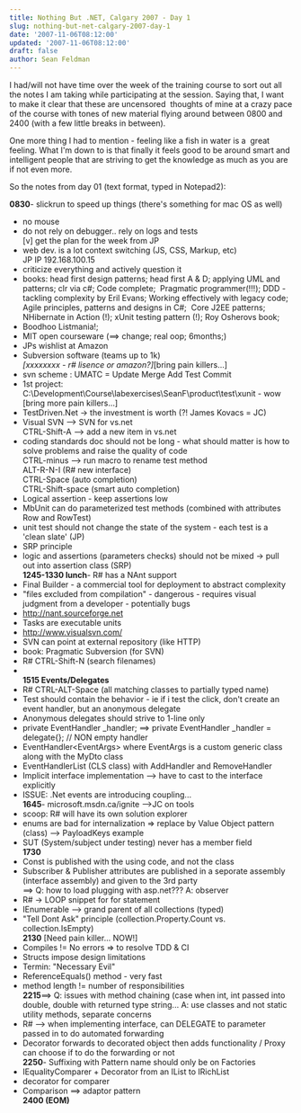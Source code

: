```yaml
---
title: Nothing But .NET, Calgary 2007 - Day 1
slug: nothing-but-net-calgary-2007-day-1
date: '2007-11-06T08:12:00'
updated: '2007-11-06T08:12:00'
draft: false
author: Sean Feldman
---
```



I had/will not have time over the week of the training course to sort out all the notes I am taking while participating at the session. Saying that, I want to make it clear that these are uncensored  thoughts of mine at a crazy pace of the course with tones of new material flying around between 0800 and 2400 (with a few little breaks in between).

One more thing I had to mention - feeling like a fish in water is a  great feeling. What I'm down to is that finally it feels good to be around smart and intelligent people that are striving to get the knowledge as much as you are if not even more.

So the notes from day 01 (text format, typed in Notepad2):

**0830**- slickrun to speed up things (there's something for mac OS as well)   
- no mouse   
- do not rely on debugger.. rely on logs and tests   
[v] get the plan for the week from JP   
- web dev. is a lot context switching (JS, CSS, Markup, etc)   
JP IP 192.168.100.15   
- criticize everything and actively question it   
- books: head first design patterns; head first A & D; applying UML and patterns; clr via c#; Code complete;  Pragmatic programmer(!!!); DDD - tackling complexity by Eril Evans; Working effectively with legacy code; Agile principles, patterns and designs in C#;  Core J2EE patterns; NHibernate in Action (!); xUnit testing pattern (!); Roy Osherovs book;   
- Boodhoo Listmania!;   
- MIT open courseware (==> change; real oop; 6months;)   
- JPs wishlist at Amazon   
- Subversion software (teams up to 1k)   
*[xxxxxxxx - r# lisence or amazon?]*[bring pain killers...]   
- svn scheme : UMATC = Update Merge Add Test Commit   
- 1st project: C:\Development\Course\labexercises\SeanF\product\test\xunit - wow   
[bring more pain killers...]   
- TestDriven.Net -> the investment is worth (?! James Kovacs = JC)   
- Visual SVN --> SVN for vs.net   
CTRL-Shift-A --> add a new item in vs.net   
- coding standards doc should not be long - what should matter is how to solve problems and raise the quality of code   
CTRL-minus --> run macro to rename test method   
ALT-R-N-I (R# new interface)   
CTRL-Space (auto completion)   
CTRL-Shift-space (smart auto completion)   
- Logical assertion - keep assertions low   
- MbUnit can do parameterized test methods (combined with attributes Row and RowTest)   
- unit test should not change the state of the system - each test is a 'clean slate' (JP)   
- SRP principle   
- logic and assertions (parameters checks) should not be mixed -> pull out into assertion class (SRP)   
**1245-1330 lunch**- R# has a NAnt support   
- Final Builder - a commercial tool for deployment to abstract complexity   
- "files excluded from compilation" - dangerous - requires visual judgment from a developer - potentially bugs   
- <http://nant.sourceforge.net>   
- Tasks are executable units   
- <http://www.visualsvn.com/>   
- SVN can point at external repository (like HTTP)   
- book: Pragmatic Subversion (for SVN)   
- R# CTRL-Shift-N (search filenames)   
- <property name="xunit.console.args" value="${labExercises.output} /sr /rt:Text" /> <!--show report; report type-->   
**1515 Events/Delegates**   
- R# CTRL-ALT-Space (all matching classes to partially typed name)   
- Test should contain the behavior - ie if i test the click, don't create an event handler, but an anonymous delegate   
- Anonymous delegates should strive to 1-line only   
- private EventHandler<BreakDownEventArgs> \_handler; ==> private EventHandler<BreakDownEventArgs> \_handler = delegate{}; // NON empty handler   
- EventHandler<EventArgs<MyDto>> where EventArgs<T> is a custom generic class along with the MyDto class   
- EventHandlerList (CLS class) with AddHandler and RemoveHandler   
- Implicit interface implementation --> have to cast to the interface explicitly   
- ISSUE: .Net events are introducing coupling...   
**1645**- microsoft.msdn.ca/ignite -->JC on tools   
- scoop: R# will have its own solution explorer   
- enums are bad for internalization => replace by Value Object pattern (class) --> PayloadKeys example  
- SUT (System/subject under testing) never has a member field   
**1730**   
- Const is published with the using code, and not the class   
- Subscriber & Publisher attributes are published in a seporate assembly (interface assembly) and given to the 3rd party   
==> Q: how to load plugging with asp.net??? A: observer   
- R# -> LOOP snippet for for statement   
- IEnumerable<T> --> grand parent of all collections (typed)   
- "Tell Dont Ask" principle (collection.Property.Count vs. collection.IsEmpty)   
**2130** [Need pain killer... NOW!]   
- Compiles != No errors => to resolve TDD & CI   
- Structs impose design limitations   
- Termin: "Necessary Evil"   
- ReferenceEquals() method - very fast   
- method length != number of responsibilities   
**2215**==> Q: issues with method chaining (case when int, int passed into double, double with returned type string... A: use classes and not static utility methods, separate concerns   
- R# --> when implementing interface, can DELEGATE to parameter passed in to do automated forwarding   
- Decorator forwards to decorated object then adds functionality / Proxy can choose if to do the forwarding or not   
**2250**- Suffixing with Pattern name should only be on Factories   
- IEqualityComparer<T> + Decorator from an IList to IRichList   
- decorator for comparer   
- Comparison<T> ==> adaptor pattern   
**2400 (EOM)**


